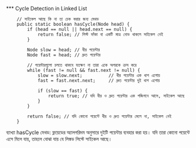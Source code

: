 

*** Cycle Detection in Linked List

```
    // সাইকেল আছে কি না তা চেক করার জন্য মেথড
    public static boolean hasCycle(Node head) {
        if (head == null || head.next == null) {
            return false; // লিস্ট ফাঁকা বা একটি মাত্র নোড থাকলে সাইকেল নেই
        }

        Node slow = head; // ধীর পয়েন্টার
        Node fast = head; // দ্রুত পয়েন্টার

        // পয়েন্টারগুলো চলতে থাকবে যতক্ষণ না তারা একে অপরকে ক্রস করে
        while (fast != null && fast.next != null) {
            slow = slow.next;          // ধীর পয়েন্টার এক ধাপ এগোয়
            fast = fast.next.next;     // দ্রুত পয়েন্টার দুই ধাপ এগোয়

            if (slow == fast) {
                return true; // যদি ধীর ও দ্রুত পয়েন্টার এক পজিশনে আসে, সাইকেল আছে
            }
        }

        return false; // যদি কোনো পয়েন্টে ধীর ও দ্রুত পয়েন্টার মেলে না, সাইকেল নেই
    }
```
ব্যাখ্যা
hasCycle মেথড: ফ্লয়েডের অ্যালগরিদম অনুসারে দুইটি পয়েন্টার ব্যবহার করা হয়। যদি তারা কোনো পয়েন্টে এসে মিলে যায়, তাহলে বোঝা যায় যে লিঙ্কড লিস্টে সাইকেল আছে।
